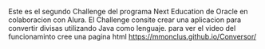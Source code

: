 Este es el segundo Challenge del programa Next Education de Oracle en colaboracion con Alura.
El Challenge consite crear una aplicacion para convertir divisas utilizando Java como lenguaje.
para ver el video del funcionaminto cree una pagina html
https://mmonclus.github.io/Conversor/
